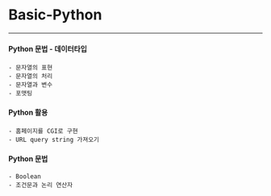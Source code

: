 # Basic-Python
--------------------

#### Python 문법 - 데이터타입
	- 문자열의 표현
	- 문자열의 처리
	- 문자열과 변수
	- 포맷팅
	
#### Python 활용 
	- 홈페이지를 CGI로 구현
	- URL query string 가져오기

#### Python 문법
	- Boolean
	- 조건문과 논리 연산자